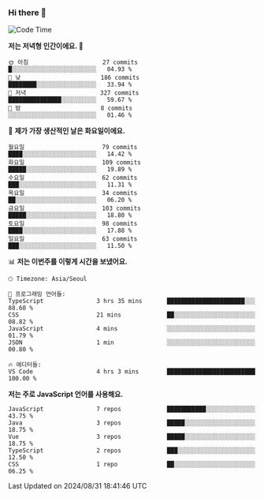 ### Hi there 👋

<!--
**hi-aa/hi-aa** is a ✨ _special_ ✨ repository because its `README.md` (this file) appears on your GitHub profile.

Here are some ideas to get you started:

- 🔭 I’m currently working on ...
- 🌱 I’m currently learning ...
- 👯 I’m looking to collaborate on ...
- 🤔 I’m looking for help with ...
- 💬 Ask me about ...
- 📫 How to reach me: ...
- 😄 Pronouns: ...
- ⚡ Fun fact: ...
-->

<!--START_SECTION:waka-->
![Code Time](http://img.shields.io/badge/Code%20Time-77%20hrs%2037%20mins-blue)

**저는 저녁형 인간이에요. 🦉** 

```text
🌞 아침                     27 commits          █░░░░░░░░░░░░░░░░░░░░░░░░   04.93 % 
🌆 낮　                     186 commits         ████████░░░░░░░░░░░░░░░░░   33.94 % 
🌃 저녁                     327 commits         ███████████████░░░░░░░░░░   59.67 % 
🌙 밤　                     8 commits           ░░░░░░░░░░░░░░░░░░░░░░░░░   01.46 % 
```
📅 **제가 가장 생산적인 날은 화요일이에요.** 

```text
월요일                      79 commits          ████░░░░░░░░░░░░░░░░░░░░░   14.42 % 
화요일                      109 commits         █████░░░░░░░░░░░░░░░░░░░░   19.89 % 
수요일                      62 commits          ███░░░░░░░░░░░░░░░░░░░░░░   11.31 % 
목요일                      34 commits          ██░░░░░░░░░░░░░░░░░░░░░░░   06.20 % 
금요일                      103 commits         █████░░░░░░░░░░░░░░░░░░░░   18.80 % 
토요일                      98 commits          ████░░░░░░░░░░░░░░░░░░░░░   17.88 % 
일요일                      63 commits          ███░░░░░░░░░░░░░░░░░░░░░░   11.50 % 
```


📊 **저는 이번주를 이렇게 시간을 보냈어요.** 

```text
🕑︎ Timezone: Asia/Seoul

💬 프로그래밍 언어들: 
TypeScript               3 hrs 35 mins       ██████████████████████░░░   88.60 % 
CSS                      21 mins             ██░░░░░░░░░░░░░░░░░░░░░░░   08.82 % 
JavaScript               4 mins              ░░░░░░░░░░░░░░░░░░░░░░░░░   01.79 % 
JSON                     1 min               ░░░░░░░░░░░░░░░░░░░░░░░░░   00.80 % 

🔥 에디터들: 
VS Code                  4 hrs 3 mins        █████████████████████████   100.00 % 
```

**저는 주로 JavaScript 언어를 사용해요.** 

```text
JavaScript               7 repos             ███████████░░░░░░░░░░░░░░   43.75 % 
Java                     3 repos             █████░░░░░░░░░░░░░░░░░░░░   18.75 % 
Vue                      3 repos             █████░░░░░░░░░░░░░░░░░░░░   18.75 % 
TypeScript               2 repos             ███░░░░░░░░░░░░░░░░░░░░░░   12.50 % 
CSS                      1 repo              ██░░░░░░░░░░░░░░░░░░░░░░░   06.25 % 
```




 Last Updated on 2024/08/31 18:41:46 UTC
<!--END_SECTION:waka-->
